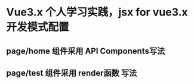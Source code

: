 # Vue3.x 个人学习实践，jsx for vue3.x开发模式配置

## page/home 组件采用 API Components写法

## page/test 组件采用 render函数 写法

